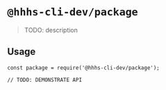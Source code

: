 # `@hhhs-cli-dev/package`

> TODO: description

## Usage

```
const package = require('@hhhs-cli-dev/package');

// TODO: DEMONSTRATE API
```
